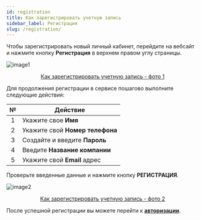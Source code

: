 ```yaml
---
id: registration
title: Как зарегистрировать учетную запись
sidebar_label: Регистрация
slug: /registration/
---
```


Чтобы зарегистрировать новый личный кабинет, перейдите на вебсайт и нажмите кнопку **Регистрация** в верхнем правом углу страницы.

![image1](/img/ru/general_registration/image1.png "Как зарегистрировать учетную запись") <center><u>Как зарегистрировать учетную запись - фото 1</u></center>

Для продолжения регистрации в сервисе пошагово выполните следующие действия:

|  №  | Действие |
| :-: | -------- |
| 1 | Укажите свое **Имя** |
| 2 | Укажите свой **Номер телефона** |
| 3 | Создайте и введите **Пароль** |
| 4 | Введите **Название компании** |
| 5 | Укажите свой **Email** адрес |

Проверьте введенные данные и нажмите кнопку **РЕГИСТРАЦИЯ**.

![image2](/img/ru/general_registration/image2.png "Как зарегистрировать учетную запись") <center><u>Как зарегистрировать учетную запись - фото 2</u></center>

После успешной регистрации вы можете перейти к [**авторизации**](login.md).
